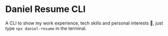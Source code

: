 # Daniel Resume CLI

A CLI to show my work experience, tech skills and personal interests 🙂, just type `npx daniel-resume` in the terminal.
